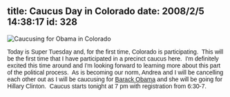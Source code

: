 title: Caucus Day in Colorado
date: 2008/2/5 14:38:17
id: 328
---
![Caucusing for Obama in Colorado](/journal_images/obamapeopleicon.jpg)

<font face="Arial">Today is Super Tuesday and, for the first time, Colorado is participating.  This will be the first time that I have participated in a precinct caucus here.  I'm definitely excited this time around and I'm looking forward to learning more about this part of the political process.  As is becoming our norm, Andrea and I will be cancelling each other out as I will be caucusing for [Barack Obama](http://www.barackobama.com) and she will be going for Hillary Clinton.  Caucus starts tonight at 7 pm with registration from 6:30-7.</font>